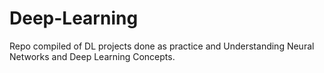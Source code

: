 # Deep-Learning
Repo compiled of DL projects done as practice and Understanding Neural Networks and Deep Learning Concepts.
